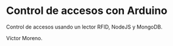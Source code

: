 # Control de accesos con Arduino
Control de accesos usando un lector RFID, NodeJS y MongoDB.

Víctor Moreno.
